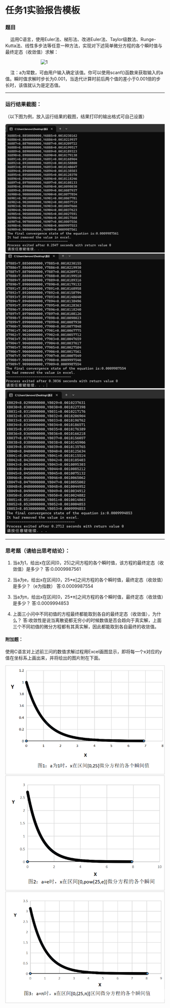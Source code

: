 # 任务1实验报告模板

### 题目

&nbsp;&nbsp;&nbsp;&nbsp;运用C语言，使用Euler法、梯形法、改进Euler法、Taylor级数法、Runge-Kutta法、线性多步法等任意一种方法，实现对下述简单微分方程的各个瞬时值与最终定态（收敛值）求解：

&emsp;&emsp;&emsp;&emsp;&emsp;&emsp;&emsp;&emsp;![1](https://latex.codecogs.com/svg.latex?\\left\\{\\begin{matrix}y'&plus;y=0&space;\\\\y(0)=a\\end{matrix}\\right.)

&nbsp;&nbsp;&nbsp;&nbsp;注：a为常数，可由用户输入确定该值。你可以使用scanf()函数来获取输入的a值。瞬时值求解时步长为0.001，当迭代计算时前后两个值的差小于0.001倍的步长时，该值就认为是定态值。

***

### 运行结果截图：

（以下图为例，放入运行结果的截图，结果打印的输出格式可自己设置）

![avatar](1..png)
![avatar](2..png)
![avatar](3..png)


---

### 思考题（请给出思考结论）：

1. 当a为1，给出x在区间[0，25]之间方程的各个瞬时值，该方程的最终定态（收敛值）是多少？
    答:0.0009987561

2. 当a为e，给出x在区间[0，25*e]之间方程的各个瞬时值，最终定态（收敛值）是多少？（e为指数）
    答:0.0009987554

3. 当a为π，给出x在区间[0，25*π]之间方程的各个瞬时值，最终定态（收敛值）是多少？
    答:0.0009994853

4. 上面三小问中不同初值的方程最终都能取到各自的最终定态（收敛值），为什么？
    答:收敛性是说当离散瓷都无穷小的时候数值是否会趋向于真实解，上面三个不同初值的微分方程都有其真实解，因此都能取到各自最终的收敛值。

#### 附加题：

使用C语言对上述前三问的数值求解过程用Excel画图显示，即将每一个x对应的y值在坐标系上画出来，并将绘出的图片附在下面。

![avatar](1.1.png)
![avatar](2.2.png)
![avatar](3.3.png)